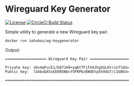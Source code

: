 # Wireguard Key Generator

[![License](https://img.shields.io/github/license/iohubos/wg-keygenerator.svg)](LICENSE)
[![CircleCI Build Status](https://circleci.com/gh/iohubos/wg-keygenerator/tree/main.svg?style=shield)](https://circleci.com/gh/iohubos/wg-keygenerator/tree/master)

Simple utility to generate a new Wireguard key pair.

```bash
docker run iohubos/wg-keygenerator
```

Output:

```text
=================== Wireguard Key Pair ==================

Private key: sKv4qFucE1/k87Jm9+yq6tTFjFX4Jhg5GLKtrin7lGU=
Public key:  lGkboQXSsEE6R5NbcYVFRPbz6WUEtp5k94U7/i1U8kU=

=========================================================
```
